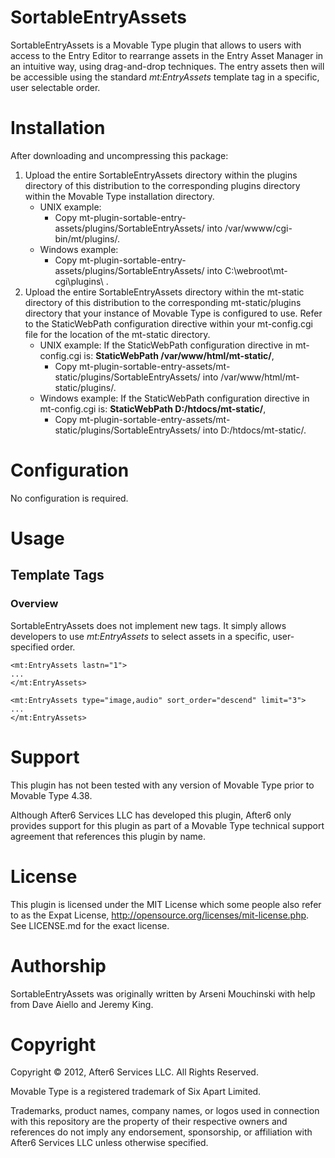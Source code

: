 # SortableEntryAssets

SortableEntryAssets is a Movable Type plugin that allows to users with access to the Entry Editor to rearrange assets in the Entry Asset Manager in an intuitive way, using drag-and-drop techniques. The entry assets then will be accessible using the standard *mt:EntryAssets* template tag in a specific, user selectable order.

# Installation

After downloading and uncompressing this package:

1. Upload the entire SortableEntryAssets directory within the plugins directory of this distribution to the corresponding plugins directory within the Movable Type installation directory.
    * UNIX example:
        * Copy mt-plugin-sortable-entry-assets/plugins/SortableEntryAssets/ into /var/wwww/cgi-bin/mt/plugins/.
    * Windows example:
        * Copy mt-plugin-sortable-entry-assets/plugins/SortableEntryAssets/ into C:\webroot\mt-cgi\plugins\ .
2. Upload the entire SortableEntryAssets directory within the mt-static directory of this distribution to the corresponding mt-static/plugins directory that your instance of Movable Type is configured to use.  Refer to the StaticWebPath configuration directive within your mt-config.cgi file for the location of the mt-static directory.
    * UNIX example: If the StaticWebPath configuration directive in mt-config.cgi is: **StaticWebPath  /var/www/html/mt-static/**,
        * Copy mt-plugin-sortable-entry-assets/mt-static/plugins/SortableEntryAssets/ into /var/www/html/mt-static/plugins/.
    * Windows example: If the StaticWebPath configuration directive in mt-config.cgi is: **StaticWebPath D:/htdocs/mt-static/**,
        * Copy mt-plugin-sortable-entry-assets/mt-static/plugins/SortableEntryAssets/ into D:/htdocs/mt-static/.

# Configuration

No configuration is required.

# Usage

## Template Tags

### Overview

SortableEntryAssets does not implement new tags.  It simply allows developers to use *mt:EntryAssets* to select assets in a specific, user-specified order.

    <mt:EntryAssets lastn="1">
    ...
    </mt:EntryAssets>

    <mt:EntryAssets type="image,audio" sort_order="descend" limit="3">
    ...
    </mt:EntryAssets>


# Support

This plugin has not been tested with any version of Movable Type prior to Movable Type 4.38.

Although After6 Services LLC has developed this plugin, After6 only provides support for this plugin as part of a Movable Type technical support agreement that references this plugin by name.

# License

This plugin is licensed under the MIT License which some people also refer to as the Expat License, http://opensource.org/licenses/mit-license.php.  See LICENSE.md for the exact license.

# Authorship

SortableEntryAssets was originally written by Arseni Mouchinski with help from Dave Aiello and Jeremy King.

# Copyright

Copyright &copy; 2012, After6 Services LLC.  All Rights Reserved.

Movable Type is a registered trademark of Six Apart Limited.

Trademarks, product names, company names, or logos used in connection with this repository are the property of their respective owners and references do not imply any endorsement, sponsorship, or affiliation with After6 Services LLC unless otherwise specified.
